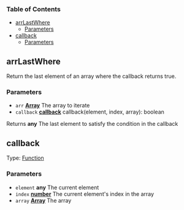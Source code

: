 <!-- Generated by documentation.js. Update this documentation by updating the source code. -->

### Table of Contents

-   [arrLastWhere][1]
    -   [Parameters][2]
-   [callback][3]
    -   [Parameters][4]

## arrLastWhere

Return the last element of an array where the callback returns true.

### Parameters

-   `arr` **[Array][5]** The array to iterate
-   `callback` **[callback][6]** callback(element, index, array): boolean

Returns **any** The last element to satisfy the condition in the callback

## callback

Type: [Function][7]

### Parameters

-   `element` **any** The current element
-   `index` **[number][8]** The current element's index in the array
-   `array` **[Array][5]** The array

[1]: #arrlastwhere

[2]: #parameters

[3]: #callback

[4]: #parameters-1

[5]: https://developer.mozilla.org/docs/Web/JavaScript/Reference/Global_Objects/Array

[6]: #callback

[7]: https://developer.mozilla.org/docs/Web/JavaScript/Reference/Statements/function

[8]: https://developer.mozilla.org/docs/Web/JavaScript/Reference/Global_Objects/Number
